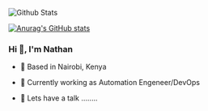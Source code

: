 ![Github Stats](https://github-readme-stats.vercel.app/api?username=nkirui&show_icons=true&icon_color=CE1D2D&text_color=718096&bg_color=ffffff&hide_title=true)
<!-- ![Nathan's GitHub stats](https://github-readme-stats.vercel.app/api?username=nkirui&show_icons=true&theme=radical) -->
[![Anurag's GitHub stats](https://github-readme-stats.vercel.app/api?username=nkirui)](https://github.com/nkirui/prof-summary)



### Hi 👋, I'm Nathan

- 🌴 Based in Nairobi, Kenya

- 📖 Currently working as Automation Engeneer/DevOps

- 💬  Lets have a talk ........

